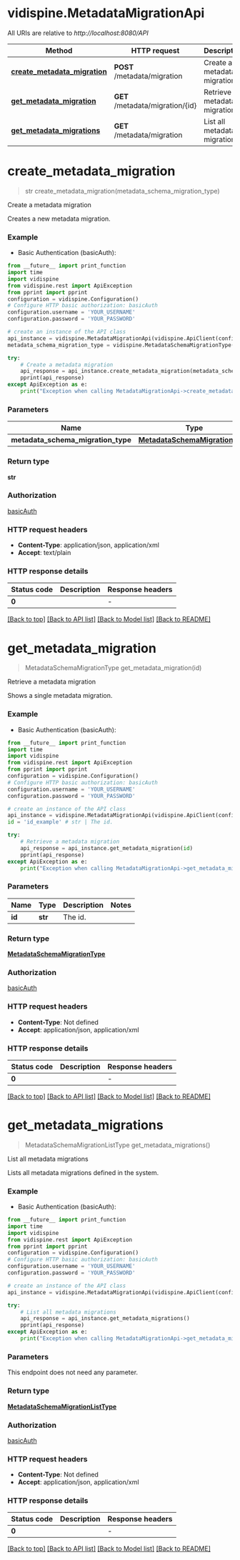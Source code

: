 # vidispine.MetadataMigrationApi

All URIs are relative to *http://localhost:8080/API*

Method | HTTP request | Description
------------- | ------------- | -------------
[**create_metadata_migration**](MetadataMigrationApi.md#create_metadata_migration) | **POST** /metadata/migration | Create a metadata migration
[**get_metadata_migration**](MetadataMigrationApi.md#get_metadata_migration) | **GET** /metadata/migration/{id} | Retrieve a metadata migration
[**get_metadata_migrations**](MetadataMigrationApi.md#get_metadata_migrations) | **GET** /metadata/migration | List all metadata migrations


# **create_metadata_migration**
> str create_metadata_migration(metadata_schema_migration_type)

Create a metadata migration

Creates a new metadata migration.

### Example

* Basic Authentication (basicAuth):
```python
from __future__ import print_function
import time
import vidispine
from vidispine.rest import ApiException
from pprint import pprint
configuration = vidispine.Configuration()
# Configure HTTP basic authorization: basicAuth
configuration.username = 'YOUR_USERNAME'
configuration.password = 'YOUR_PASSWORD'

# create an instance of the API class
api_instance = vidispine.MetadataMigrationApi(vidispine.ApiClient(configuration))
metadata_schema_migration_type = vidispine.MetadataSchemaMigrationType() # MetadataSchemaMigrationType | 

try:
    # Create a metadata migration
    api_response = api_instance.create_metadata_migration(metadata_schema_migration_type)
    pprint(api_response)
except ApiException as e:
    print("Exception when calling MetadataMigrationApi->create_metadata_migration: %s\n" % e)
```

### Parameters

Name | Type | Description  | Notes
------------- | ------------- | ------------- | -------------
 **metadata_schema_migration_type** | [**MetadataSchemaMigrationType**](MetadataSchemaMigrationType.md)|  | 

### Return type

**str**

### Authorization

[basicAuth](../README.md#basicAuth)

### HTTP request headers

 - **Content-Type**: application/json, application/xml
 - **Accept**: text/plain

### HTTP response details
| Status code | Description | Response headers |
|-------------|-------------|------------------|
**0** |  |  -  |

[[Back to top]](#) [[Back to API list]](../README.md#documentation-for-api-endpoints) [[Back to Model list]](../README.md#documentation-for-models) [[Back to README]](../README.md)

# **get_metadata_migration**
> MetadataSchemaMigrationType get_metadata_migration(id)

Retrieve a metadata migration

Shows a single metadata migration.

### Example

* Basic Authentication (basicAuth):
```python
from __future__ import print_function
import time
import vidispine
from vidispine.rest import ApiException
from pprint import pprint
configuration = vidispine.Configuration()
# Configure HTTP basic authorization: basicAuth
configuration.username = 'YOUR_USERNAME'
configuration.password = 'YOUR_PASSWORD'

# create an instance of the API class
api_instance = vidispine.MetadataMigrationApi(vidispine.ApiClient(configuration))
id = 'id_example' # str | The id.

try:
    # Retrieve a metadata migration
    api_response = api_instance.get_metadata_migration(id)
    pprint(api_response)
except ApiException as e:
    print("Exception when calling MetadataMigrationApi->get_metadata_migration: %s\n" % e)
```

### Parameters

Name | Type | Description  | Notes
------------- | ------------- | ------------- | -------------
 **id** | **str**| The id. | 

### Return type

[**MetadataSchemaMigrationType**](MetadataSchemaMigrationType.md)

### Authorization

[basicAuth](../README.md#basicAuth)

### HTTP request headers

 - **Content-Type**: Not defined
 - **Accept**: application/json, application/xml

### HTTP response details
| Status code | Description | Response headers |
|-------------|-------------|------------------|
**0** |  |  -  |

[[Back to top]](#) [[Back to API list]](../README.md#documentation-for-api-endpoints) [[Back to Model list]](../README.md#documentation-for-models) [[Back to README]](../README.md)

# **get_metadata_migrations**
> MetadataSchemaMigrationListType get_metadata_migrations()

List all metadata migrations

Lists all metadata migrations defined in the system.

### Example

* Basic Authentication (basicAuth):
```python
from __future__ import print_function
import time
import vidispine
from vidispine.rest import ApiException
from pprint import pprint
configuration = vidispine.Configuration()
# Configure HTTP basic authorization: basicAuth
configuration.username = 'YOUR_USERNAME'
configuration.password = 'YOUR_PASSWORD'

# create an instance of the API class
api_instance = vidispine.MetadataMigrationApi(vidispine.ApiClient(configuration))

try:
    # List all metadata migrations
    api_response = api_instance.get_metadata_migrations()
    pprint(api_response)
except ApiException as e:
    print("Exception when calling MetadataMigrationApi->get_metadata_migrations: %s\n" % e)
```

### Parameters
This endpoint does not need any parameter.

### Return type

[**MetadataSchemaMigrationListType**](MetadataSchemaMigrationListType.md)

### Authorization

[basicAuth](../README.md#basicAuth)

### HTTP request headers

 - **Content-Type**: Not defined
 - **Accept**: application/json, application/xml

### HTTP response details
| Status code | Description | Response headers |
|-------------|-------------|------------------|
**0** |  |  -  |

[[Back to top]](#) [[Back to API list]](../README.md#documentation-for-api-endpoints) [[Back to Model list]](../README.md#documentation-for-models) [[Back to README]](../README.md)

